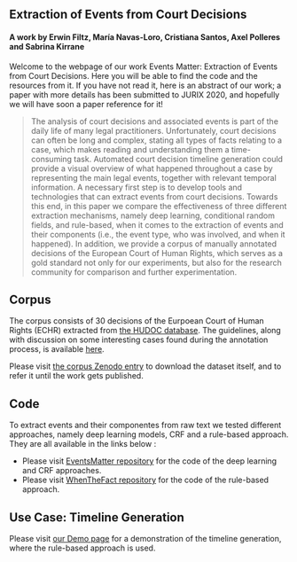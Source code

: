 ## Extraction of Events from Court Decisions
#### A work by Erwin Filtz, María Navas-Loro, Cristiana Santos, Axel Polleres and Sabrina Kirrane

Welcome to the webpage of our work Events Matter: Extraction of Events from Court Decisions. Here you will be able to find the code and the resources from it. If you have not read it, here is an abstract of our work; a paper with more details has been submitted to JURIX 2020, and hopefully we will have soon a paper reference for it!

> The analysis of court decisions and associated events is part of the daily life of many legal practitioners. Unfortunately, court decisions can often be long and complex, stating all types of facts relating to a case, which makes reading and understanding them a time-consuming task. Automated court decision timeline generation could provide a visual overview of what happened throughout a case by representing the main legal events, together with relevant temporal information. A necessary first step is to develop tools and technologies that can extract events from court decisions. Towards this end, in this paper we compare the effectiveness of three different extraction mechanisms, namely deep learning, conditional random fields, and rule-based, when it comes to the extraction of events and their components (i.e., the event type, who was involved, and when it happened). In addition, we provide a corpus of manually annotated decisions of the European Court of Human Rights, which serves as a gold standard not only for our experiments, but also for the research community for comparison and further experimentation.


## Corpus

The corpus consists of 30 decisions of the Eurpoean Court of Human Rights (ECHR) extracted from [the HUDOC database](https://hudoc.echr.coe.int/). The guidelines, along with discussion on some interesting cases found during the annotation process, is available [here](url).

Please visit [the corpus Zenodo entry](https://doi.org/10.5281/zenodo.4032617) to download the dataset itself, and to refer it until the work gets published.

## Code
To extract events and their componentes from raw text we tested different approaches, namely deep learning models, CRF and a rule-based approach. They are all available in the links below :

- Please visit [EventsMatter repository](https://github.com/efiltz/EventsMatter) for the code of the deep learning and CRF approaches.
- Please visit [WhenTheFact repository](https://github.com/mnavasloro/WhenTheFact) for the code of the rule-based approach.

## Use Case: Timeline Generation

Please visit [our Demo page](https://whenthefact.oeg-upm.net/) for a demonstration of the timeline generation, where the rule-based approach is used.

